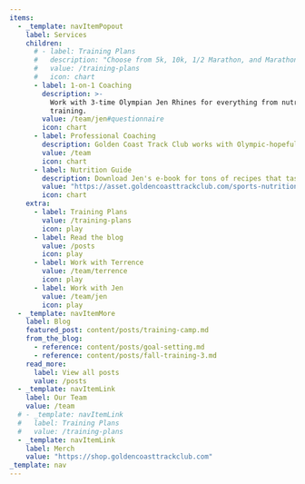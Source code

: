 ```yaml
---
items:
  - _template: navItemPopout
    label: Services
    children:
      # - label: Training Plans
      #   description: "Choose from 5k, 10k, 1/2 Marathon, and Marathon"
      #   value: /training-plans
      #   icon: chart
      - label: 1-on-1 Coaching
        description: >-
          Work with 3-time Olympian Jen Rhines for everything from nutrition to
          training.
        value: /team/jen#questionnaire
        icon: chart
      - label: Professional Coaching
        description: Golden Coast Track Club works with Olympic-hopefuls
        value: /team
        icon: chart
      - label: Nutrition Guide
        description: Download Jen's e-book for tons of recipes that taste great!
        value: "https://asset.goldencoasttrackclub.com/sports-nutrition-guide.pdf"
        icon: chart
    extra:
      - label: Training Plans
        value: /training-plans
        icon: play
      - label: Read the blog
        value: /posts
        icon: play
      - label: Work with Terrence
        value: /team/terrence
        icon: play
      - label: Work with Jen
        value: /team/jen
        icon: play
  - _template: navItemMore
    label: Blog
    featured_post: content/posts/training-camp.md
    from_the_blog:
      - reference: content/posts/goal-setting.md
      - reference: content/posts/fall-training-3.md
    read_more:
      label: View all posts
      value: /posts
  - _template: navItemLink
    label: Our Team
    value: /team
  # - _template: navItemLink
  #   label: Training Plans
  #   value: /training-plans
  - _template: navItemLink
    label: Merch
    value: "https://shop.goldencoasttrackclub.com"
_template: nav
---
```

